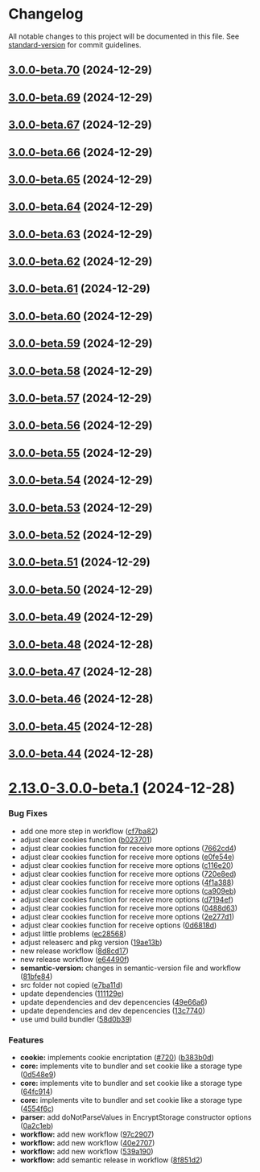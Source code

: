 # Changelog

All notable changes to this project will be documented in this file. See [standard-version](https://github.com/conventional-changelog/standard-version) for commit guidelines.

## [3.0.0-beta.70](https://github.com/michelonsouza/encrypt-storage/compare/v3.0.0-beta.69...v3.0.0-beta.70) (2024-12-29)

## [3.0.0-beta.69](https://github.com/michelonsouza/encrypt-storage/compare/v3.0.0-beta.67...v3.0.0-beta.69) (2024-12-29)

## [3.0.0-beta.67](https://github.com/michelonsouza/encrypt-storage/compare/v3.0.0-beta.66...v3.0.0-beta.67) (2024-12-29)

## [3.0.0-beta.66](https://github.com/michelonsouza/encrypt-storage/compare/v3.0.0-beta.65...v3.0.0-beta.66) (2024-12-29)

## [3.0.0-beta.65](https://github.com/michelonsouza/encrypt-storage/compare/v3.0.0-beta.64...v3.0.0-beta.65) (2024-12-29)

## [3.0.0-beta.64](https://github.com/michelonsouza/encrypt-storage/compare/v3.0.0-beta.63...v3.0.0-beta.64) (2024-12-29)

## [3.0.0-beta.63](https://github.com/michelonsouza/encrypt-storage/compare/v3.0.0-beta.62...v3.0.0-beta.63) (2024-12-29)

## [3.0.0-beta.62](https://github.com/michelonsouza/encrypt-storage/compare/v3.0.0-beta.61...v3.0.0-beta.62) (2024-12-29)

## [3.0.0-beta.61](https://github.com/michelonsouza/encrypt-storage/compare/v3.0.0-beta.60...v3.0.0-beta.61) (2024-12-29)

## [3.0.0-beta.60](https://github.com/michelonsouza/encrypt-storage/compare/v3.0.0-beta.59...v3.0.0-beta.60) (2024-12-29)

## [3.0.0-beta.59](https://github.com/michelonsouza/encrypt-storage/compare/v3.0.0-beta.58...v3.0.0-beta.59) (2024-12-29)

## [3.0.0-beta.58](https://github.com/michelonsouza/encrypt-storage/compare/v3.0.0-beta.57...v3.0.0-beta.58) (2024-12-29)

## [3.0.0-beta.57](https://github.com/michelonsouza/encrypt-storage/compare/v3.0.0-beta.56...v3.0.0-beta.57) (2024-12-29)

## [3.0.0-beta.56](https://github.com/michelonsouza/encrypt-storage/compare/v3.0.0-beta.55...v3.0.0-beta.56) (2024-12-29)

## [3.0.0-beta.55](https://github.com/michelonsouza/encrypt-storage/compare/v3.0.0-beta.54...v3.0.0-beta.55) (2024-12-29)

## [3.0.0-beta.54](https://github.com/michelonsouza/encrypt-storage/compare/v3.0.0-beta.53...v3.0.0-beta.54) (2024-12-29)

## [3.0.0-beta.53](https://github.com/michelonsouza/encrypt-storage/compare/v3.0.0-beta.52...v3.0.0-beta.53) (2024-12-29)

## [3.0.0-beta.52](https://github.com/michelonsouza/encrypt-storage/compare/v3.0.0-beta.51...v3.0.0-beta.52) (2024-12-29)

## [3.0.0-beta.51](https://github.com/michelonsouza/encrypt-storage/compare/v3.0.0-beta.50...v3.0.0-beta.51) (2024-12-29)

## [3.0.0-beta.50](https://github.com/michelonsouza/encrypt-storage/compare/v3.0.0-beta.49...v3.0.0-beta.50) (2024-12-29)

## [3.0.0-beta.49](https://github.com/michelonsouza/encrypt-storage/compare/v3.0.0-beta.48...v3.0.0-beta.49) (2024-12-29)

## [3.0.0-beta.48](https://github.com/michelonsouza/encrypt-storage/compare/v3.0.0-beta.47...v3.0.0-beta.48) (2024-12-28)

## [3.0.0-beta.47](https://github.com/michelonsouza/encrypt-storage/compare/v3.0.0-beta.46...v3.0.0-beta.47) (2024-12-28)

## [3.0.0-beta.46](https://github.com/michelonsouza/encrypt-storage/compare/v3.0.0-beta.45...v3.0.0-beta.46) (2024-12-28)

## [3.0.0-beta.45](https://github.com/michelonsouza/encrypt-storage/compare/v3.0.0-beta.44...v3.0.0-beta.45) (2024-12-28)

## [3.0.0-beta.44](https://github.com/michelonsouza/encrypt-storage/compare/v3.0.0-beta.43...v3.0.0-beta.44) (2024-12-28)

# [2.13.0-3.0.0-beta.1](https://github.com/michelonsouza/encrypt-storage/compare/v2.12.23...v2.13.0-3.0.0-beta.1) (2024-12-28)


### Bug Fixes

* add one more step in workflow ([cf7ba82](https://github.com/michelonsouza/encrypt-storage/commit/cf7ba82acd8fbe3759b883eb68148b3f9888edb7))
* adjust clear cookies function ([b023701](https://github.com/michelonsouza/encrypt-storage/commit/b023701d2c06a608add623e79d9d9c4ad10eaba1))
* adjust clear cookies function for receive more options ([7662cd4](https://github.com/michelonsouza/encrypt-storage/commit/7662cd491ceeadf4643843a417aca3e7ad2ec270))
* adjust clear cookies function for receive more options ([e0fe54e](https://github.com/michelonsouza/encrypt-storage/commit/e0fe54ec848a058106692247b3fe3840a75dd0e5))
* adjust clear cookies function for receive more options ([c116e20](https://github.com/michelonsouza/encrypt-storage/commit/c116e20967e4c9637a69a32f09b2ab07a02eedc4))
* adjust clear cookies function for receive more options ([720e8ed](https://github.com/michelonsouza/encrypt-storage/commit/720e8ed767fd3fe65bac3ee7f7b0e6d0ecbcc7e3))
* adjust clear cookies function for receive more options ([4f1a388](https://github.com/michelonsouza/encrypt-storage/commit/4f1a3884b633014bae2de399abe6551143fb3ec6))
* adjust clear cookies function for receive more options ([ca909eb](https://github.com/michelonsouza/encrypt-storage/commit/ca909eb4e5a99f5153e174f08bb7108476343158))
* adjust clear cookies function for receive more options ([d7194ef](https://github.com/michelonsouza/encrypt-storage/commit/d7194ef8822c7f25b1fd42d5477605543820ceda))
* adjust clear cookies function for receive more options ([0488d63](https://github.com/michelonsouza/encrypt-storage/commit/0488d636c0ec92c0956de54670108a1a16319876))
* adjust clear cookies function for receive more options ([2e277d1](https://github.com/michelonsouza/encrypt-storage/commit/2e277d1f75bfddb02487793cfa668836f22c8949))
* adjust clear cookies function for receive options ([0d6818d](https://github.com/michelonsouza/encrypt-storage/commit/0d6818d8c2a8bfb43f4289930e56b30423fa974b))
* adjust little problems ([ec28568](https://github.com/michelonsouza/encrypt-storage/commit/ec28568b02adc89a27c3df114b76a5907a901445))
* adjust releaserc and pkg version ([19ae13b](https://github.com/michelonsouza/encrypt-storage/commit/19ae13b12112c7b39edc2dc244638009fc5020ff))
* new release workflow ([8d8cd17](https://github.com/michelonsouza/encrypt-storage/commit/8d8cd17ae1404507cea832724ecf143e5ccff0b7))
* new release workflow ([e64490f](https://github.com/michelonsouza/encrypt-storage/commit/e64490f55f152ab5d52453d4a81435ba564b7340))
* **semantic-version:** changes in semantic-version file and workflow ([81bfe84](https://github.com/michelonsouza/encrypt-storage/commit/81bfe8441cf35537c6c7b640e945ec77693a6f2f))
* src folder not copied ([e7ba11d](https://github.com/michelonsouza/encrypt-storage/commit/e7ba11d8e909c1ec587041483944055c967c8fc5))
* update dependencies ([111129e](https://github.com/michelonsouza/encrypt-storage/commit/111129e4e2faf562ccbf8a9ee72f9ffb3ef83d3d))
* update dependencies and dev depencencies ([49e66a6](https://github.com/michelonsouza/encrypt-storage/commit/49e66a6f3f4e60ea6b13b52db19b7dfba6461ba7))
* update dependencies and dev depencencies ([13c7740](https://github.com/michelonsouza/encrypt-storage/commit/13c77409cb904095ea5fb059afe54e1e94851f03))
* use umd build bundler ([58d0b39](https://github.com/michelonsouza/encrypt-storage/commit/58d0b39b83995c641e40568ececccad8424057d0))


### Features

* **cookie:** implements cookie encriptation ([#720](https://github.com/michelonsouza/encrypt-storage/issues/720)) ([b383b0d](https://github.com/michelonsouza/encrypt-storage/commit/b383b0d74f966dcdea4b52f3cd5f51676295a513))
* **core:** implements vite to bundler and set cookie like a storage type ([0d548e9](https://github.com/michelonsouza/encrypt-storage/commit/0d548e993ab95ff41f289e758b77a8e68d40a301))
* **core:** implements vite to bundler and set cookie like a storage type ([64fc914](https://github.com/michelonsouza/encrypt-storage/commit/64fc9140364f595405391cc7643936df3466f4d8))
* **core:** implements vite to bundler and set cookie like a storage type ([4554f6c](https://github.com/michelonsouza/encrypt-storage/commit/4554f6c591dec1f95349e0b3eae5194e7e7bb793))
* **parser:** add doNotParseValues in EncryptStorage constructor options ([0a2c1eb](https://github.com/michelonsouza/encrypt-storage/commit/0a2c1eb62a256fcd0c2d096f13e3214aa1509294))
* **workflow:** add new workflow ([97c2907](https://github.com/michelonsouza/encrypt-storage/commit/97c29070a80e6a5b971a744bfae8eac26b983c91))
* **workflow:** add new workflow ([40e2707](https://github.com/michelonsouza/encrypt-storage/commit/40e27079d8241be515ef42f337bea83c7be14670))
* **workflow:** add new workflow ([539a190](https://github.com/michelonsouza/encrypt-storage/commit/539a19036e2aa5b2c2ce1d59542258691a5a21fc))
* **workflow:** add semantic release in workflow ([8f851d2](https://github.com/michelonsouza/encrypt-storage/commit/8f851d2c29c6f12f4d63f416d767b09a5cbbe0ff))
